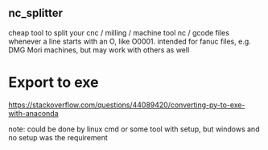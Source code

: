## nc_splitter

cheap tool to split your cnc / milling / machine tool nc / gcode files whenever a line starts with an O, like O0001.
intended for fanuc files, e.g. DMG Mori machines, but may work with others as well

# Export to exe
https://stackoverflow.com/questions/44089420/converting-py-to-exe-with-anaconda

note: could be done by linux cmd or some tool with setup, but windows and no setup was the requirement

